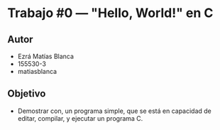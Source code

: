 # Trabajo #0 — "Hello, World!" en C
## Autor
 * Ezrá Matías Blanca
 * 155530-3
 * matiasblanca
## Objetivo
 * Demostrar con, un programa simple, que se está en capacidad de editar,
compilar, y ejecutar un programa C.
